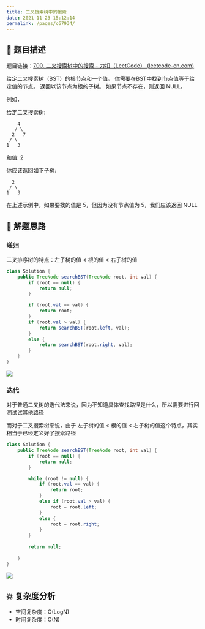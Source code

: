 ```yaml
---
title: 二叉搜索树中的搜索
date: 2021-11-23 15:12:14
permalink: /pages/c67934/
---
```


## 📃 题目描述

题目链接：[700. 二叉搜索树中的搜索 - 力扣（LeetCode） (leetcode-cn.com)](https://leetcode-cn.com/problems/search-in-a-binary-search-tree/)

给定二叉搜索树（BST）的根节点和一个值。 你需要在BST中找到节点值等于给定值的节点。 返回以该节点为根的子树。 如果节点不存在，则返回 NULL。

例如，

给定二叉搜索树:

        4
       / \
      2   7
     / \
    1   3

和值: 2

你应该返回如下子树:

      2     
     / \   
    1   3
在上述示例中，如果要找的值是 5，但因为没有节点值为 5，我们应该返回 NULL

## 🔔 解题思路

### 递归

二叉排序树的特点：左子树的值 < 根的值 < 右子树的值


```java
class Solution {
    public TreeNode searchBST(TreeNode root, int val) {
        if (root == null) {
            return null;
        }

        if (root.val == val) {
            return root;
        }
        if (root.val > val) {
            return searchBST(root.left, val);
        }
        else {
            return searchBST(root.right, val);
        }
    }   
}
```

![](https://gitee.com/veal98/images/raw/master/img/20211123152447.png)



### 迭代

对于普通二叉树的迭代法来说，因为不知道具体查找路径是什么，所以需要进行回溯试试其他路径

而对于二叉搜索树来说，由于 左子树的值 < 根的值 < 右子树的值这个特点，其实相当于已经定义好了搜索路径

```java
class Solution {
    public TreeNode searchBST(TreeNode root, int val) {
        if (root == null) {
            return null;
        }

        while (root != null) {
            if (root.val == val) {
                return root;
            }
            else if (root.val > val) {
                root = root.left;
            }
            else {
                root = root.right;
            }
        }
        
        return null;
        
    }   
}
```

![](https://gitee.com/veal98/images/raw/master/img/20211123153001.png)

## 💥 复杂度分析

- 空间复杂度：O(LogN)
- 时间复杂度：O(N)

